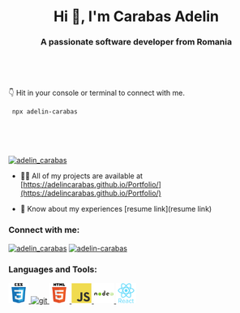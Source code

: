 <h1 align="center">Hi 👋, I'm Carabas Adelin</h1>
<h3 align="center">A passionate software developer from Romania</h3>

<br />
<br />
<br />


👇 Hit in your console or terminal to connect with me.
 ```sh
  npx adelin-carabas
  ```
  
  <br />
  <br />
  <br />

<p align="left"> <a href="https://twitter.com/adelin_carabas" target="blank"><img src="https://img.shields.io/twitter/follow/adelin_carabas?logo=twitter&style=for-the-badge" alt="adelin_carabas" /></a> </p>

- 👨‍💻 All of my projects are available at [https://adelincarabas.github.io/Portfolio/](https://adelincarabas.github.io/Portfolio/)

- 📄 Know about my experiences [resume link](resume link)

<h3 align="left">Connect with me:</h3>
<p align="left">
<a href="https://twitter.com/adelin_carabas" target="blank"><img align="center" src="https://raw.githubusercontent.com/rahuldkjain/github-profile-readme-generator/master/src/images/icons/Social/twitter.svg" alt="adelin_carabas" height="30" width="40" /></a>
<a href="https://linkedin.com/in/adelin-carabas" target="blank"><img align="center" src="https://raw.githubusercontent.com/rahuldkjain/github-profile-readme-generator/master/src/images/icons/Social/linked-in-alt.svg" alt="adelin-carabas" height="30" width="40" /></a>
</p>

<h3 align="left">Languages and Tools:</h3>
<p align="left"> <a href="https://www.w3schools.com/css/" target="_blank" rel="noreferrer"> <img src="https://raw.githubusercontent.com/devicons/devicon/master/icons/css3/css3-original-wordmark.svg" alt="css3" width="40" height="40"/> </a> <a href="https://git-scm.com/" target="_blank" rel="noreferrer"> <img src="https://www.vectorlogo.zone/logos/git-scm/git-scm-icon.svg" alt="git" width="40" height="40"/> </a> <a href="https://www.w3.org/html/" target="_blank" rel="noreferrer"> <img src="https://raw.githubusercontent.com/devicons/devicon/master/icons/html5/html5-original-wordmark.svg" alt="html5" width="40" height="40"/> </a> <a href="https://developer.mozilla.org/en-US/docs/Web/JavaScript" target="_blank" rel="noreferrer"> <img src="https://raw.githubusercontent.com/devicons/devicon/master/icons/javascript/javascript-original.svg" alt="javascript" width="40" height="40"/> </a> <a href="https://nodejs.org" target="_blank" rel="noreferrer"> <img src="https://raw.githubusercontent.com/devicons/devicon/master/icons/nodejs/nodejs-original-wordmark.svg" alt="nodejs" width="40" height="40"/> </a> <a href="https://reactjs.org/" target="_blank" rel="noreferrer"> <img src="https://raw.githubusercontent.com/devicons/devicon/master/icons/react/react-original-wordmark.svg" alt="react" width="40" height="40"/> </a> </p>
